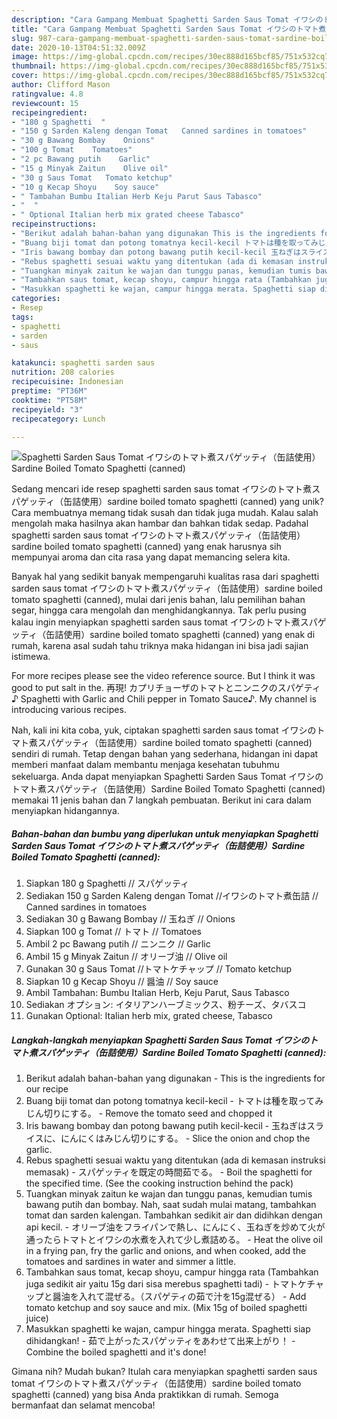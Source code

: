 ```yaml
---
description: "Cara Gampang Membuat Spaghetti Sarden Saus Tomat イワシのトマト煮スパゲッティ（缶詰使用）Sardine Boiled Tomato Spaghetti (canned) Anti Gagal"
title: "Cara Gampang Membuat Spaghetti Sarden Saus Tomat イワシのトマト煮スパゲッティ（缶詰使用）Sardine Boiled Tomato Spaghetti (canned) Anti Gagal"
slug: 987-cara-gampang-membuat-spaghetti-sarden-saus-tomat-sardine-boiled-tomato-spaghetti-canned-anti-gagal
date: 2020-10-13T04:51:32.009Z
image: https://img-global.cpcdn.com/recipes/30ec888d165bcf85/751x532cq70/spaghetti-sarden-saus-tomat-イワシのトマト煮スパゲッティ缶詰使用sardine-boiled-tomato-spaghetti-canned-foto-resep-utama.jpg
thumbnail: https://img-global.cpcdn.com/recipes/30ec888d165bcf85/751x532cq70/spaghetti-sarden-saus-tomat-イワシのトマト煮スパゲッティ缶詰使用sardine-boiled-tomato-spaghetti-canned-foto-resep-utama.jpg
cover: https://img-global.cpcdn.com/recipes/30ec888d165bcf85/751x532cq70/spaghetti-sarden-saus-tomat-イワシのトマト煮スパゲッティ缶詰使用sardine-boiled-tomato-spaghetti-canned-foto-resep-utama.jpg
author: Clifford Mason
ratingvalue: 4.8
reviewcount: 15
recipeingredient:
- "180 g Spaghetti  "
- "150 g Sarden Kaleng dengan Tomat   Canned sardines in tomatoes"
- "30 g Bawang Bombay    Onions"
- "100 g Tomat    Tomatoes"
- "2 pc Bawang putih    Garlic"
- "15 g Minyak Zaitun    Olive oil"
- "30 g Saus Tomat   Tomato ketchup"
- "10 g Kecap Shoyu    Soy sauce"
- " Tambahan Bumbu Italian Herb Keju Parut Saus Tabasco"
- "  "
- " Optional Italian herb mix grated cheese Tabasco"
recipeinstructions:
- "Berikut adalah bahan-bahan yang digunakan This is the ingredients for our recipe"
- "Buang biji tomat dan potong tomatnya kecil-kecil トマトは種を取ってみじん切りにする。 Remove the tomato seed and chopped it"
- "Iris bawang bombay dan potong bawang putih kecil-kecil 玉ねぎはスライスに、にんにくはみじん切りにする。 Slice the onion and chop the garlic."
- "Rebus spaghetti sesuai waktu yang ditentukan (ada di kemasan instruksi memasak) スパゲッティを既定の時間茹でる。 Boil the spaghetti for the specified time. (See the cooking instruction behind the pack)"
- "Tuangkan minyak zaitun ke wajan dan tunggu panas, kemudian tumis bawang putih dan bombay. Nah, saat sudah mulai matang, tambahkan tomat dan sarden kalengan. Tambahkan sedikit air dan didihkan dengan api kecil. オリーブ油をフライパンで熱し、にんにく、玉ねぎを炒めて火が通ったらトマトとイワシの水煮を入れて少し煮詰める。 Heat the olive oil in a frying pan, fry the garlic and onions, and when cooked, add the tomatoes and sardines in water and simmer a little."
- "Tambahkan saus tomat, kecap shoyu, campur hingga rata (Tambahkan juga sedikit air yaitu 15g dari sisa merebus spaghetti tadi) トマトケチャップと醤油を入れて混ぜる。（スパゲティの茹で汁を15g混ぜる） Add tomato ketchup and soy sauce and mix. (Mix 15g of boiled spaghetti juice)"
- "Masukkan spaghetti ke wajan, campur hingga merata. Spaghetti siap dihidangkan! 茹で上がったスパゲッティをあわせて出来上がり！ Combine the boiled spaghetti and it&#39;s done!"
categories:
- Resep
tags:
- spaghetti
- sarden
- saus

katakunci: spaghetti sarden saus 
nutrition: 208 calories
recipecuisine: Indonesian
preptime: "PT36M"
cooktime: "PT58M"
recipeyield: "3"
recipecategory: Lunch

---
```



![Spaghetti Sarden Saus Tomat イワシのトマト煮スパゲッティ（缶詰使用）Sardine Boiled Tomato Spaghetti (canned)](https://img-global.cpcdn.com/recipes/30ec888d165bcf85/751x532cq70/spaghetti-sarden-saus-tomat-イワシのトマト煮スパゲッティ缶詰使用sardine-boiled-tomato-spaghetti-canned-foto-resep-utama.jpg)

Sedang mencari ide resep spaghetti sarden saus tomat イワシのトマト煮スパゲッティ（缶詰使用）sardine boiled tomato spaghetti (canned) yang unik? Cara membuatnya memang tidak susah dan tidak juga mudah. Kalau salah mengolah maka hasilnya akan hambar dan bahkan tidak sedap. Padahal spaghetti sarden saus tomat イワシのトマト煮スパゲッティ（缶詰使用）sardine boiled tomato spaghetti (canned) yang enak harusnya sih mempunyai aroma dan cita rasa yang dapat memancing selera kita.

Banyak hal yang sedikit banyak mempengaruhi kualitas rasa dari spaghetti sarden saus tomat イワシのトマト煮スパゲッティ（缶詰使用）sardine boiled tomato spaghetti (canned), mulai dari jenis bahan, lalu pemilihan bahan segar, hingga cara mengolah dan menghidangkannya. Tak perlu pusing kalau ingin menyiapkan spaghetti sarden saus tomat イワシのトマト煮スパゲッティ（缶詰使用）sardine boiled tomato spaghetti (canned) yang enak di rumah, karena asal sudah tahu triknya maka hidangan ini bisa jadi sajian istimewa.

For more recipes please see the video reference source. But I think it was good to put salt in the. 再現! カプリチョーザのトマトとニンニクのスパゲティ♪ Spaghetti with Garlic and Chili pepper in Tomato Sauce♪. My channel is introducing various recipes.


Nah, kali ini kita coba, yuk, ciptakan spaghetti sarden saus tomat イワシのトマト煮スパゲッティ（缶詰使用）sardine boiled tomato spaghetti (canned) sendiri di rumah. Tetap dengan bahan yang sederhana, hidangan ini dapat memberi manfaat dalam membantu menjaga kesehatan tubuhmu sekeluarga. Anda dapat menyiapkan Spaghetti Sarden Saus Tomat イワシのトマト煮スパゲッティ（缶詰使用）Sardine Boiled Tomato Spaghetti (canned) memakai 11 jenis bahan dan 7 langkah pembuatan. Berikut ini cara dalam menyiapkan hidangannya.

<!--inarticleads1-->

##### Bahan-bahan dan bumbu yang diperlukan untuk menyiapkan Spaghetti Sarden Saus Tomat イワシのトマト煮スパゲッティ（缶詰使用）Sardine Boiled Tomato Spaghetti (canned):

1. Siapkan 180 g Spaghetti // スパゲッティ
1. Sediakan 150 g Sarden Kaleng dengan Tomat //イワシのトマト煮缶詰 // Canned sardines in tomatoes
1. Sediakan 30 g Bawang Bombay // 玉ねぎ // Onions
1. Siapkan 100 g Tomat // トマト // Tomatoes
1. Ambil 2 pc Bawang putih // ニンニク // Garlic
1. Ambil 15 g Minyak Zaitun // オリーブ油 // Olive oil
1. Gunakan 30 g Saus Tomat //トマトケチャップ // Tomato ketchup
1. Siapkan 10 g Kecap Shoyu // 醤油 // Soy sauce
1. Ambil  Tambahan: Bumbu Italian Herb, Keju Parut, Saus Tabasco
1. Sediakan  オプション: イタリアンハーブミックス、粉チーズ、タバスコ
1. Gunakan  Optional: Italian herb mix, grated cheese, Tabasco




<!--inarticleads2-->

##### Langkah-langkah menyiapkan Spaghetti Sarden Saus Tomat イワシのトマト煮スパゲッティ（缶詰使用）Sardine Boiled Tomato Spaghetti (canned):

1. Berikut adalah bahan-bahan yang digunakan - This is the ingredients for our recipe
1. Buang biji tomat dan potong tomatnya kecil-kecil - トマトは種を取ってみじん切りにする。 - Remove the tomato seed and chopped it
1. Iris bawang bombay dan potong bawang putih kecil-kecil - 玉ねぎはスライスに、にんにくはみじん切りにする。 - Slice the onion and chop the garlic.
1. Rebus spaghetti sesuai waktu yang ditentukan (ada di kemasan instruksi memasak) - スパゲッティを既定の時間茹でる。 - Boil the spaghetti for the specified time. (See the cooking instruction behind the pack)
1. Tuangkan minyak zaitun ke wajan dan tunggu panas, kemudian tumis bawang putih dan bombay. Nah, saat sudah mulai matang, tambahkan tomat dan sarden kalengan. Tambahkan sedikit air dan didihkan dengan api kecil. - オリーブ油をフライパンで熱し、にんにく、玉ねぎを炒めて火が通ったらトマトとイワシの水煮を入れて少し煮詰める。 - Heat the olive oil in a frying pan, fry the garlic and onions, and when cooked, add the tomatoes and sardines in water and simmer a little.
1. Tambahkan saus tomat, kecap shoyu, campur hingga rata (Tambahkan juga sedikit air yaitu 15g dari sisa merebus spaghetti tadi) - トマトケチャップと醤油を入れて混ぜる。（スパゲティの茹で汁を15g混ぜる） - Add tomato ketchup and soy sauce and mix. (Mix 15g of boiled spaghetti juice)
1. Masukkan spaghetti ke wajan, campur hingga merata. Spaghetti siap dihidangkan! - 茹で上がったスパゲッティをあわせて出来上がり！ - Combine the boiled spaghetti and it&#39;s done!




Gimana nih? Mudah bukan? Itulah cara menyiapkan spaghetti sarden saus tomat イワシのトマト煮スパゲッティ（缶詰使用）sardine boiled tomato spaghetti (canned) yang bisa Anda praktikkan di rumah. Semoga bermanfaat dan selamat mencoba!
